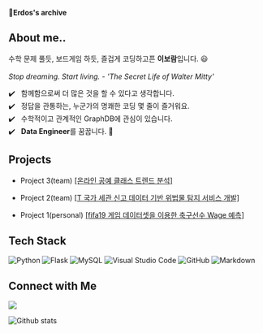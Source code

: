 :gift:**Erdos's archive**

## About me..

수학 문제 풀듯, 보드게임 하듯, 즐겁게 코딩하고픈 **이보람**입니다. :smiley: \
\
 *Stop dreaming. Start living. - 'The Secret Life of Walter Mitty'*     

✔️ &nbsp; 함께함으로써 더 많은 것을 할 수 있다고 생각합니다. \
✔️ &nbsp; 정답을 관통하는, 누군가의 명쾌한 코딩 몇 줄이 즐거워요. \
✔️ &nbsp; 수학적이고 관계적인 GraphDB에 관심이 있습니다. \
✔️ &nbsp; <b>Data Engineer</b>를 꿈꿉니다. :runner:



## Projects

- Project 3(team) [[온라인 공예 클래스 트렌드 분석]](https://github.com/erdosnumber0/Craft_Trend)

- Project 2(team) [[T 국가 세관 신고 데이터 기반 위법물 탐지 서비스 개발]](https://github.com/erdosnumber0/project2)

- Project 1(personal) [[fifa19 게임 데이터셋을 이용한 축구선수 Wage 예측]](https://github.com/erdosnumber0/project_fifa)



## Tech Stack

![Python](https://img.shields.io/badge/-Python-333333?style=flat&logo=python)
![Flask](https://img.shields.io/badge/-Flask-333333?style=flat&logo=flask)
![MySQL](https://img.shields.io/badge/-MySQL-333333?style=flat&logo=mysql)
![Visual Studio Code](https://img.shields.io/badge/-Visual%20Studio%20Code-333333?style=flat&logo=visual-studio-code&logoColor=007ACC)
![GitHub](https://img.shields.io/badge/-GitHub-333333?style=flat&logo=github)
![Markdown](https://img.shields.io/badge/-Markdown-333333?style=flat&logo=markdown)



## Connect with Me 
<a href="mailto:erdosnumber0@gmail.com"><img src="https://img.shields.io/badge/-erdosnumber0@gmail.com-D14836?style=flat&logo=Gmail&logoColor=white"/></a>


  
![Github stats](https://github-readme-stats.vercel.app/api?username=erdosnumber0&show_icons=true&theme=algolia&include_all_commits=true&count_private=true")

